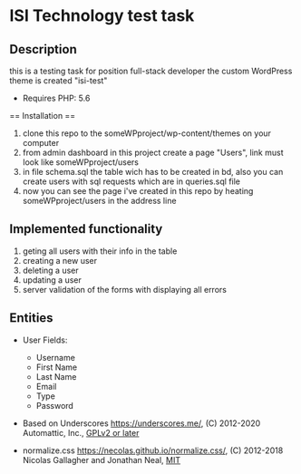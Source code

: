# ISI Technology test task

## Description

this is a testing task for position full-stack developer
the custom WordPress theme is created "isi-test"

* Requires PHP: 5.6

== Installation ==

1. clone this repo to the someWPproject/wp-content/themes on your computer
2. from admin dashboard in this project create a page "Users", link must look like someWPproject/users
4. in file schema.sql the table wich has to be created in bd, also you can create users with sql requests which are in queries.sql file
5. now you can see the page i've created in this repo by heating someWPproject/users in the address line

## Implemented functionality

1. geting all users with their info in the table
2. creating a new user
3. deleting a user
4. updating a user
5. server validation of the forms with displaying all errors

## Entities
* User
  Fields:
  * Username
  * First Name
  * Last Name
  * Email
  * Type
  * Password


* Based on Underscores https://underscores.me/, (C) 2012-2020 Automattic, Inc., [GPLv2 or later](https://www.gnu.org/licenses/gpl-2.0.html)
* normalize.css https://necolas.github.io/normalize.css/, (C) 2012-2018 Nicolas Gallagher and Jonathan Neal, [MIT](https://opensource.org/licenses/MIT)
